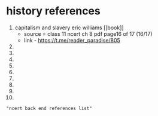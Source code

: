 # history references
1. capitalism and slavery eric williams [[book]]
	- source = class 11 ncert ch 8 pdf page16 of 17 (16/17)
	- link - https://t.me/reader_paradise/805
2. 
3. 
4. 
5. 
6. 
7. 
8. 
9. 
10. 

```query 2021-12-31 02:50
"ncert back end references list"
```
